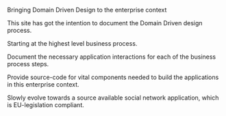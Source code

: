  
Bringing Domain Driven Design to the enterprise context

This site has got the intention to document the Domain Driven design process.

Starting at the highest level business process.

Document the necessary application interactions for each of the business process steps.

Provide source-code for vital components needed to build the applications in this enterprise context.

Slowly evolve towards a source available social network application, which is EU-legislation compliant.
